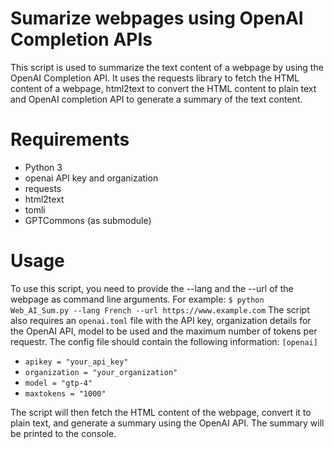 # Sumarize webpages using OpenAI Completion APIs

This script is used to summarize the text content of a webpage by using the OpenAI Completion API. It uses the requests library to fetch the HTML content of a webpage, html2text to convert the HTML content to plain text and OpenAI completion API to generate a summary of the text content.

# Requirements
* Python 3
* openai API key and organization
* requests
* html2text
* tomli
* GPTCommons (as submodule)

# Usage
To use this script, you need to provide the --lang and the --url of the webpage as command line arguments.
For example:
`$ python Web_AI_Sum.py --lang French --url https://www.example.com`
The script also requires an `openai.toml` file with the API key, organization details for the OpenAI API, model to be used and the maximum number of tokens per requestr.
The config file should contain the following information:
`[openai]`
- `apikey = "your_api_key"`
- `organization = "your_organization"`
- `model = "gtp-4"`
- `maxtokens = "1000"`

The script will then fetch the HTML content of the webpage, convert it to plain text, and generate a summary using the OpenAI API. The summary will be printed to the console.
